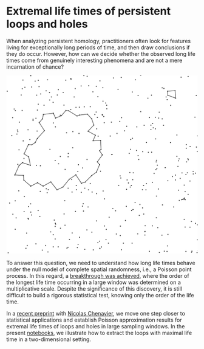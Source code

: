 # Extremal life times of persistent loops and holes


When analyzing persistent homology, practitioners often look for features living for exceptionally long periods of time, and then draw conclusions if they do occur. However, how can we decide whether the observed long life times come from genuinely interesting phenomena and are not a mere incarnation of chance?



<p align="center">
<img src="sda.png" /></a>
</p>


To answer this question, we need to understand how long life times behave under the null model of complete spatial randomness, i.e., a Poisson point process. In this regard, a [breakthrough was achieved](https://projecteuclid.org/euclid.aoap/1504080025), where the order of the longest life time occurring in a large window was determined on a multiplicative scale. Despite the significance of this discovery, it is still difficult to build a rigorous statistical test, knowing only the order of the life time.

In a [recent preprint]() with [Nicolas Chenavier](http://www-lmpa.univ-littoral.fr/~chenavier/), we move one step closer to statistical applications and establish Poisson approximation results for extremal life times of loops and holes in large sampling windows. In the present [notebooks](sim.ipynb), we illustrate how to extract the loops with maximal life time in a two-dimensional setting.

